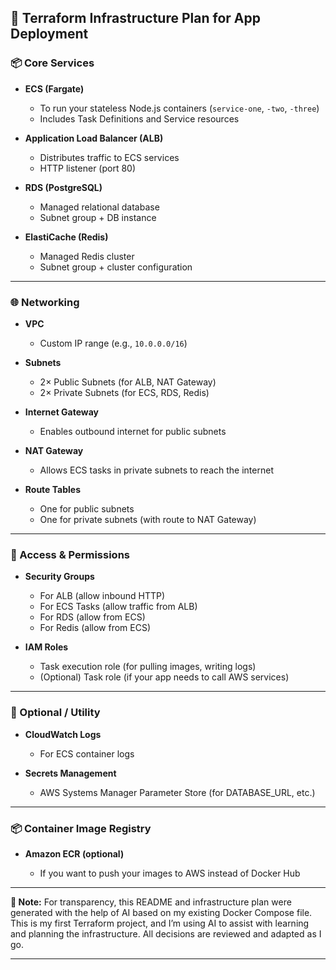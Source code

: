 ## 🧱 Terraform Infrastructure Plan for App Deployment

### 📦 Core Services

- **ECS (Fargate)**

  - To run your stateless Node.js containers (`service-one`, `-two`, `-three`)
  - Includes Task Definitions and Service resources

- **Application Load Balancer (ALB)**

  - Distributes traffic to ECS services
  - HTTP listener (port 80)

- **RDS (PostgreSQL)**

  - Managed relational database
  - Subnet group + DB instance

- **ElastiCache (Redis)**

  - Managed Redis cluster
  - Subnet group + cluster configuration

---

### 🌐 Networking

- **VPC**

  - Custom IP range (e.g., `10.0.0.0/16`)

- **Subnets**

  - 2× Public Subnets (for ALB, NAT Gateway)
  - 2× Private Subnets (for ECS, RDS, Redis)

- **Internet Gateway**

  - Enables outbound internet for public subnets

- **NAT Gateway**

  - Allows ECS tasks in private subnets to reach the internet

- **Route Tables**

  - One for public subnets
  - One for private subnets (with route to NAT Gateway)

---

### 🔐 Access & Permissions

- **Security Groups**

  - For ALB (allow inbound HTTP)
  - For ECS Tasks (allow traffic from ALB)
  - For RDS (allow from ECS)
  - For Redis (allow from ECS)

- **IAM Roles**

  - Task execution role (for pulling images, writing logs)
  - (Optional) Task role (if your app needs to call AWS services)

---

### 🧾 Optional / Utility

- **CloudWatch Logs**

  - For ECS container logs

- **Secrets Management**

  - AWS Systems Manager Parameter Store (for DATABASE_URL, etc.)

---

### 📦 Container Image Registry

- **Amazon ECR (optional)**

  - If you want to push your images to AWS instead of Docker Hub

---

**📝 Note:**
For transparency, this README and infrastructure plan were generated with the help of AI based on my existing Docker Compose file. This is my first Terraform project, and I’m using AI to assist with learning and planning the infrastructure. All decisions are reviewed and adapted as I go.

---
